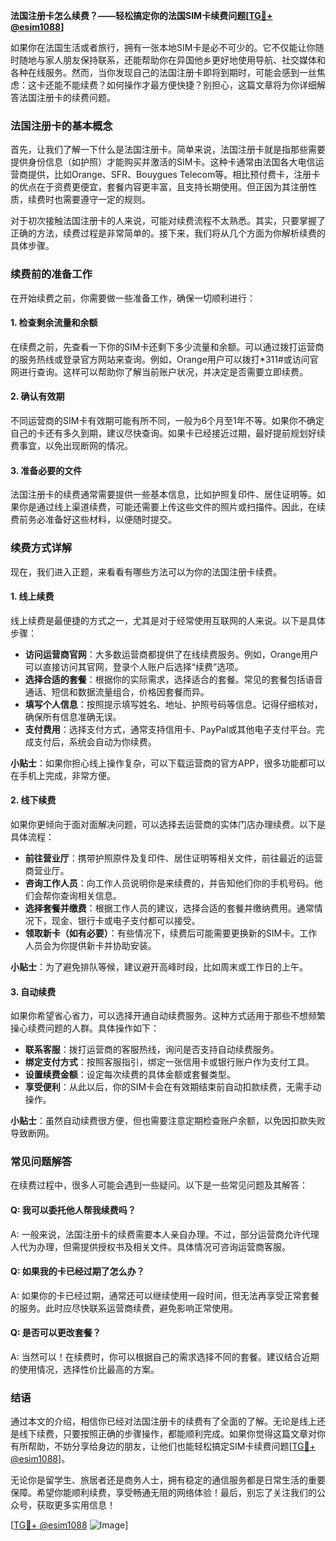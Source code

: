 **法国注册卡怎么续费？——轻松搞定你的法国SIM卡续费问题[[TG💪+ @esim1088](https://t.me/s/esim1088)]**

如果你在法国生活或者旅行，拥有一张本地SIM卡是必不可少的。它不仅能让你随时随地与家人朋友保持联系，还能帮助你在异国他乡更好地使用导航、社交媒体和各种在线服务。然而，当你发现自己的法国注册卡即将到期时，可能会感到一丝焦虑：这卡还能不能续费？如何操作才最方便快捷？别担心，这篇文章将为你详细解答法国注册卡的续费问题。

### 法国注册卡的基本概念

首先，让我们了解一下什么是法国注册卡。简单来说，法国注册卡就是指那些需要提供身份信息（如护照）才能购买并激活的SIM卡。这种卡通常由法国各大电信运营商提供，比如Orange、SFR、Bouygues Telecom等。相比预付费卡，注册卡的优点在于资费更便宜，套餐内容更丰富，且支持长期使用。但正因为其注册性质，续费时也需要遵守一定的规则。

对于初次接触法国注册卡的人来说，可能对续费流程不太熟悉。其实，只要掌握了正确的方法，续费过程是非常简单的。接下来，我们将从几个方面为你解析续费的具体步骤。

### 续费前的准备工作

在开始续费之前，你需要做一些准备工作，确保一切顺利进行：

#### 1. **检查剩余流量和余额**
   在续费之前，先查看一下你的SIM卡还剩下多少流量和余额。可以通过拨打运营商的服务热线或登录官方网站来查询。例如，Orange用户可以拨打*311#或访问官网进行查询。这样可以帮助你了解当前账户状况，并决定是否需要立即续费。

#### 2. **确认有效期**
   不同运营商的SIM卡有效期可能有所不同，一般为6个月至1年不等。如果你不确定自己的卡还有多久到期，建议尽快查询。如果卡已经接近过期，最好提前规划好续费事宜，以免出现断网的情况。

#### 3. **准备必要的文件**
   法国注册卡的续费通常需要提供一些基本信息，比如护照复印件、居住证明等。如果你是通过线上渠道续费，可能还需要上传这些文件的照片或扫描件。因此，在续费前务必准备好这些材料，以便随时提交。

### 续费方式详解

现在，我们进入正题，来看看有哪些方法可以为你的法国注册卡续费。

#### 1. **线上续费**
   线上续费是最便捷的方式之一，尤其是对于经常使用互联网的人来说。以下是具体步骤：

   - **访问运营商官网**：大多数运营商都提供了在线续费服务。例如，Orange用户可以直接访问其官网，登录个人账户后选择“续费”选项。
   - **选择合适的套餐**：根据你的实际需求，选择适合的套餐。常见的套餐包括语音通话、短信和数据流量组合，价格因套餐而异。
   - **填写个人信息**：按照提示填写姓名、地址、护照号码等信息。记得仔细核对，确保所有信息准确无误。
   - **支付费用**：选择支付方式，通常支持信用卡、PayPal或其他电子支付平台。完成支付后，系统会自动为你续费。

   **小贴士**：如果你担心线上操作复杂，可以下载运营商的官方APP，很多功能都可以在手机上完成，非常方便。

#### 2. **线下续费**
   如果你更倾向于面对面解决问题，可以选择去运营商的实体门店办理续费。以下是具体流程：

   - **前往营业厅**：携带护照原件及复印件、居住证明等相关文件，前往最近的运营商营业厅。
   - **咨询工作人员**：向工作人员说明你是来续费的，并告知他们你的手机号码。他们会帮你查询相关信息。
   - **选择套餐并缴费**：根据工作人员的建议，选择合适的套餐并缴纳费用。通常情况下，现金、银行卡或电子支付都可以接受。
   - **领取新卡（如有必要）**：有些情况下，续费后可能需要更换新的SIM卡。工作人员会为你提供新卡并协助安装。

   **小贴士**：为了避免排队等候，建议避开高峰时段，比如周末或工作日的上午。

#### 3. **自动续费**
   如果你希望省心省力，可以选择开通自动续费服务。这种方式适用于那些不想频繁操心续费问题的人群。具体操作如下：

   - **联系客服**：拨打运营商的客服热线，询问是否支持自动续费服务。
   - **绑定支付方式**：按照客服指引，绑定一张信用卡或银行账户作为支付工具。
   - **设置续费金额**：设定每次续费的具体金额或套餐类型。
   - **享受便利**：从此以后，你的SIM卡会在有效期结束前自动扣款续费，无需手动操作。

   **小贴士**：虽然自动续费很方便，但也需要注意定期检查账户余额，以免因扣款失败导致断网。

### 常见问题解答

在续费过程中，很多人可能会遇到一些疑问。以下是一些常见问题及其解答：

#### Q: 我可以委托他人帮我续费吗？
A: 一般来说，法国注册卡的续费需要本人亲自办理。不过，部分运营商允许代理人代为办理，但需提供授权书及相关文件。具体情况可咨询运营商客服。

#### Q: 如果我的卡已经过期了怎么办？
A: 如果你的卡已经过期，通常还可以继续使用一段时间，但无法再享受正常套餐的服务。此时应尽快联系运营商续费，避免影响正常使用。

#### Q: 是否可以更改套餐？
A: 当然可以！在续费时，你可以根据自己的需求选择不同的套餐。建议结合近期的使用情况，选择性价比最高的方案。

### 结语

通过本文的介绍，相信你已经对法国注册卡的续费有了全面的了解。无论是线上还是线下续费，只要按照正确的步骤操作，都能顺利完成。如果你觉得这篇文章对你有所帮助，不妨分享给身边的朋友，让他们也能轻松搞定SIM卡续费问题[[TG💪+ @esim1088](https://t.me/s/esim1088)]。

无论你是留学生、旅居者还是商务人士，拥有稳定的通信服务都是日常生活的重要保障。希望你能顺利续费，享受畅通无阻的网络体验！最后，别忘了关注我们的公众号，获取更多实用信息！

[[TG💪+ @esim1088](https://t.me/s/esim1088) ![Image](https://i.postimg.cc/4NQfJmqS/Snipaste-2025-05-13-00-14-12.png)]